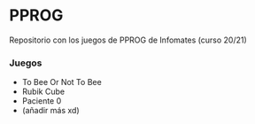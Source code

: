 # PPROG
Repositorio con los juegos de PPROG de Infomates (curso 20/21)

### Juegos
- To Bee Or Not To Bee
- Rubik Cube
- Paciente 0
- (añadir más xd)
